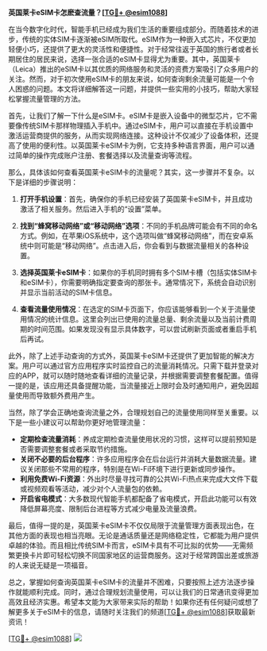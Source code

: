 **英国莱卡eSIM卡怎麽查流量？[[TG💪+ @esim1088](https://t.me/s/esim1088)]**

在当今数字化时代，智能手机已经成为我们生活的重要组成部分。而随着技术的进步，传统的实体SIM卡逐渐被eSIM所取代。eSIM作为一种嵌入式芯片，不仅更加轻便小巧，还提供了更大的灵活性和便捷性。对于经常往返于英国的旅行者或者长期居住的居民来说，选择一张合适的eSIM卡显得尤为重要。其中，英国莱卡（Leica）推出的eSIM卡以其优质的网络服务和灵活的资费方案吸引了众多用户的关注。然而，对于初次使用eSIM卡的朋友来说，如何查询剩余流量可能是一个令人困惑的问题。本文将详细解答这一问题，并提供一些实用的小技巧，帮助大家轻松掌握流量管理的方法。

首先，让我们了解一下什么是eSIM卡。eSIM卡是嵌入设备中的微型芯片，它不需要像传统SIM卡那样物理插入手机中。通过eSIM卡，用户可以直接在手机设置中激活运营商提供的服务，从而实现网络连接。这种设计不仅减少了设备体积，还提高了使用的便利性。以英国莱卡eSIM卡为例，它支持多种语言界面，用户可以通过简单的操作完成账户注册、套餐选择以及流量查询等流程。

那么，具体该如何查看英国莱卡eSIM卡的流量呢？其实，这一步骤并不复杂。以下是详细的步骤说明：

1. **打开手机设置**：首先，确保你的手机已经安装了英国莱卡eSIM卡，并且成功激活了相关服务。然后进入手机的“设置”菜单。

2. **找到“蜂窝移动网络”或“移动网络”选项**：不同的手机品牌可能会有不同的命名方式。例如，在苹果iOS系统中，这个选项叫做“蜂窝移动网络”，而在安卓系统中则可能是“移动网络”。点击进入后，你会看到与数据流量相关的各种设置。

3. **选择英国莱卡eSIM卡**：如果你的手机同时拥有多个SIM卡槽（包括实体SIM卡和eSIM卡），你需要明确指定要查询的那张卡。通常情况下，系统会自动识别并显示当前活动的SIM卡信息。

4. **查看流量使用情况**：在选定的SIM卡页面下，你应该能够看到一个关于流量使用情况的统计信息。这里会列出已使用的流量总量、剩余流量以及当前计费周期的时间范围。如果发现没有显示具体数字，可以尝试刷新页面或者重启手机后再试。

此外，除了上述手动查询的方式外，英国莱卡eSIM卡还提供了更加智能的解决方案。用户可以通过官方应用程序实时监控自己的流量消耗情况。只需下载并登录对应的APP，就可以随时随地查看详细的流量记录，并根据需要调整套餐配置。值得一提的是，该应用还具备提醒功能，当流量接近上限时会及时通知用户，避免因超量使用而导致额外费用产生。

当然，除了学会正确地查询流量之外，合理规划自己的流量使用同样至关重要。以下是一些小建议可以帮助你更好地管理流量：

- **定期检查流量消耗**：养成定期检查流量使用状况的习惯，这样可以提前预知是否需要调整套餐或者采取节约措施。
- **关闭不必要的后台程序**：许多应用程序会在后台运行并消耗大量数据流量。建议关闭那些不常用的程序，特别是在Wi-Fi环境下进行更新或同步操作。
- **利用免费Wi-Fi资源**：外出时尽量寻找可靠的公共Wi-Fi热点来完成大文件下载或视频观看等活动，减少对个人流量包的依赖。
- **开启省电模式**：大多数现代智能手机都配备了省电模式，开启此功能可以有效降低屏幕亮度、限制后台进程等方式减少电量及流量浪费。

最后，值得一提的是，英国莱卡eSIM卡不仅仅局限于流量管理方面表现出色，在其他方面的表现也相当亮眼。无论是通话质量还是网络稳定性，它都能为用户提供卓越的体验。而且相比传统SIM卡而言，eSIM卡具有不可比拟的优势——无需频繁更换卡片即可轻松切换不同国家地区的运营商服务。这对于经常跨国出差或旅游的人来说无疑是一项福音。

总之，掌握如何查询英国莱卡eSIM卡的流量并不困难，只要按照上述方法逐步操作就能顺利完成。同时，通过合理规划流量使用，可以让我们的日常通讯变得更加高效且经济实惠。希望本文能为大家带来实际的帮助！如果你还有任何疑问或想了解更多关于eSIM卡的信息，请随时关注我们的频道[[TG💪+ @esim1088](https://t.me/s/esim1088)]获取最新资讯！

[[TG💪+ @esim1088](https://t.me/s/esim1088)] ![](https://i.postimg.cc/4NQfJmqS/Snipaste-2025-05-13-00-14-12.png)